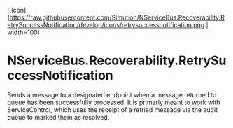 ![Icon](https://raw.githubusercontent.com/Simution/NServiceBus.Recoverability.RetrySuccessNotification/develop/icons/retrysuccessnotification.png | width=100)

# NServiceBus.Recoverability.RetrySuccessNotification

Sends a message to a designated endpoint when a message returned to queue has been successfully processed. It is primarly meant to work with ServiceControl, which uses the receipt of a retried message via the audit queue to marked them as resolved.
